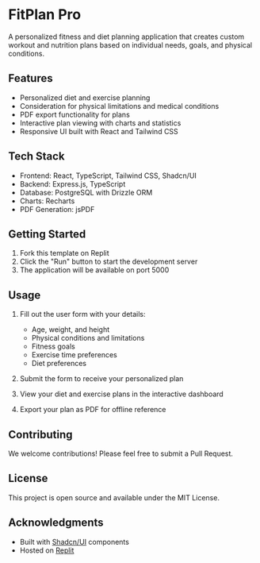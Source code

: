 
# FitPlan Pro

A personalized fitness and diet planning application that creates custom workout and nutrition plans based on individual needs, goals, and physical conditions.

## Features

- Personalized diet and exercise planning
- Consideration for physical limitations and medical conditions
- PDF export functionality for plans
- Interactive plan viewing with charts and statistics
- Responsive UI built with React and Tailwind CSS

## Tech Stack

- Frontend: React, TypeScript, Tailwind CSS, Shadcn/UI
- Backend: Express.js, TypeScript
- Database: PostgreSQL with Drizzle ORM
- Charts: Recharts
- PDF Generation: jsPDF

## Getting Started

1. Fork this template on Replit
2. Click the "Run" button to start the development server
3. The application will be available on port 5000

## Usage

1. Fill out the user form with your details:
   - Age, weight, and height
   - Physical conditions and limitations
   - Fitness goals
   - Exercise time preferences
   - Diet preferences

2. Submit the form to receive your personalized plan
3. View your diet and exercise plans in the interactive dashboard
4. Export your plan as PDF for offline reference

## Contributing

We welcome contributions! Please feel free to submit a Pull Request.

## License

This project is open source and available under the MIT License.

## Acknowledgments

- Built with [Shadcn/UI](https://ui.shadcn.com/) components
- Hosted on [Replit](https://replit.com)
